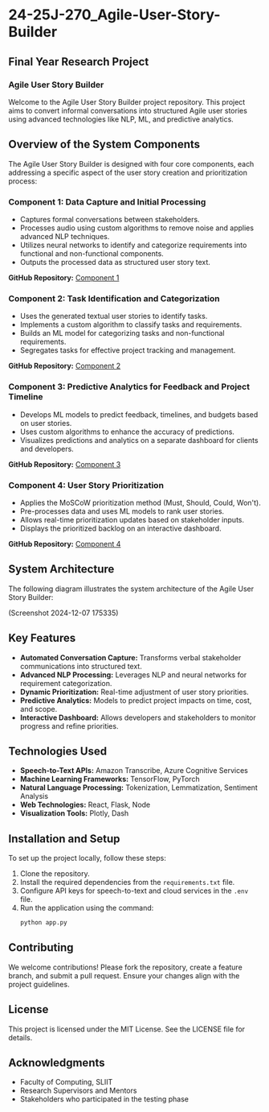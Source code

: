 # 24-25J-270_Agile-User-Story-Builder

## Final Year Research Project

### Agile User Story Builder
Welcome to the Agile User Story Builder project repository. This project aims to convert informal conversations into structured Agile user stories using advanced technologies like NLP, ML, and predictive analytics.

## Overview of the System Components
The Agile User Story Builder is designed with four core components, each addressing a specific aspect of the user story creation and prioritization process:

### Component 1: Data Capture and Initial Processing
- Captures formal conversations between stakeholders.
- Processes audio using custom algorithms to remove noise and applies advanced NLP techniques.
- Utilizes neural networks to identify and categorize requirements into functional and non-functional components.
- Outputs the processed data as structured user story text.

**GitHub Repository:** [Component 1](https://github.com/sanduniDev/24-25J-270_Agile-User-Story-Builder/tree/Sathsarani-H.E.S)

### Component 2: Task Identification and Categorization
- Uses the generated textual user stories to identify tasks.
- Implements a custom algorithm to classify tasks and requirements.
- Builds an ML model for categorizing tasks and non-functional requirements.
- Segregates tasks for effective project tracking and management.

**GitHub Repository:** [Component 2](https://github.com/sanduniDev/24-25J-270_Agile-User-Story-Builder/tree/Jasinge-Y.s)

### Component 3: Predictive Analytics for Feedback and Project Timeline
- Develops ML models to predict feedback, timelines, and budgets based on user stories.
- Uses custom algorithms to enhance the accuracy of predictions.
- Visualizes predictions and analytics on a separate dashboard for clients and developers.

**GitHub Repository:** [Component 3](https://github.com/sanduniDev/24-25J-270_Agile-User-Story-Builder/tree/Jonekkuhewa-R.R)

### Component 4: User Story Prioritization
- Applies the MoSCoW prioritization method (Must, Should, Could, Won't).
- Pre-processes data and uses ML models to rank user stories.
- Allows real-time prioritization updates based on stakeholder inputs.
- Displays the prioritized backlog on an interactive dashboard.

**GitHub Repository:** [Component 4](https://github.com/sanduniDev/24-25J-270_Agile-User-Story-Builder/tree/Waidyasekara-D.S.H)

## System Architecture
The following diagram illustrates the system architecture of the Agile User Story Builder:

(Screenshot 2024-12-07 175335)

## Key Features
- **Automated Conversation Capture:** Transforms verbal stakeholder communications into structured text.
- **Advanced NLP Processing:** Leverages NLP and neural networks for requirement categorization.
- **Dynamic Prioritization:** Real-time adjustment of user story priorities.
- **Predictive Analytics:** Models to predict project impacts on time, cost, and scope.
- **Interactive Dashboard:** Allows developers and stakeholders to monitor progress and refine priorities.

## Technologies Used
- **Speech-to-Text APIs:** Amazon Transcribe, Azure Cognitive Services
- **Machine Learning Frameworks:** TensorFlow, PyTorch
- **Natural Language Processing:** Tokenization, Lemmatization, Sentiment Analysis
- **Web Technologies:** React, Flask, Node
- **Visualization Tools:** Plotly, Dash

## Installation and Setup
To set up the project locally, follow these steps:
1. Clone the repository.
2. Install the required dependencies from the `requirements.txt` file.
3. Configure API keys for speech-to-text and cloud services in the `.env` file.
4. Run the application using the command:
   ```bash
   python app.py
   ```

## Contributing
We welcome contributions! Please fork the repository, create a feature branch, and submit a pull request. Ensure your changes align with the project guidelines.

## License
This project is licensed under the MIT License. See the LICENSE file for details.

## Acknowledgments
- Faculty of Computing, SLIIT
- Research Supervisors and Mentors
- Stakeholders who participated in the testing phase

